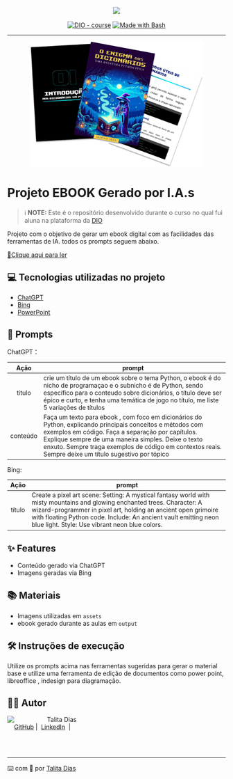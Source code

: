 <p align="center">
    <img width="100" src=".github/assets/banner.png">
</p>


<p align="center">
<a href="https://dio.me/"><img src="https://img.shields.io/badge/DIO-Course-28DA77?logo=youtube" alt="DIO - course"></a>
<a href="https://www.gnu.org/software/bash/" title="Go to Bash homepage"><img src="https://img.shields.io/badge/Prompt-Project-blue?logo=gnu-bash&amp;logoColor=white" alt="Made with Bash"></a></p>

-------


<p align="center">
<img 
    src="./assets/cover.png"
    width="400"  
/>
</p>

# Projeto EBOOK Gerado por I.A.s


 > ℹ️ **NOTE:** Este é o repositório desenvolvido durante o curso no qual fui aluna na plataforma da [DIO](https://dio.me)

Projeto com o objetivo de gerar um ebook digital com as facilidades das ferramentas de IA. todos os prompts
seguem abaixo.

<a href="https://github.com/talitasdias/prompts-recipe-to-create-a-ebook/blob/main/output/ebook-o-enigma-dos-dicionarios-uma-aventura-python-epica.pdf" title="View PDF now"> 📕Clique aqui para ler</a>

## 💻 Tecnologias utilizadas no projeto

- [ChatGPT](https://chat.openai.com/) 
- [Bing](https://www.bing.com/images/create)
- [PowerPoint](https://www.microsoft.com/en/microsoft-365/powerpoint)

## 🧠 Prompts


ChatGPT：

|   Ação   | prompt                                                                                                                                                                                                                                                                         |
| :------: | ------------------------------------------------------------------------------------------------------------------------------------------------------------------------------------------------------------------------------------------------------------------------------ |
|  título  | crie um título de um ebook sobre o tema Python, o ebook é do nicho de programaçao e o subnicho é de Python, sendo específico para o conteudo sobre dicionários, o título deve ser épico e curto, e tenha uma temática de jogo no título, me liste 5 variações de títulos                                                        |
| conteúdo | Faça um texto para ebook , com foco em dicionários do Python, explicando principais conceitos e métodos com exemplos em código. Faça a separação por capítulos. Explique sempre de uma maneira simples. Deixe o texto enxuto. Sempre traga exemplos de código em contextos reais. Sempre deixe um título sugestivo por tópico |


Bing:

|  Ação  | prompt                                                                                 |
| :----: | -------------------------------------------------------------------------------------- |
| título | Create a pixel art scene: Setting: A mystical fantasy world with misty mountains and glowing enchanted trees. Character: A wizard-programmer in pixel art, holding an ancient open grimoire with floating Python code. Include: An ancient vault emitting neon blue light. Style: Use vibrant neon blue colors. |

## ✨ Features

- Conteúdo gerado via ChatGPT
- Imagens geradas via Bing

## 📚 Materiais

- Imagens utilizadas em `assets`
- ebook gerado durante as aulas em `output`

## 🛠️ Instruções de execução

Utilize os prompts acima nas ferramentas sugeridas para gerar o material base e utilize uma ferramenta de edição de documentos como power point, libreoffice , indesign para diagramação.

## 👨‍💻 Autor

<p>
    <img 
      align=left 
      margin=10 
      width=80 
      src="https://avatars.githubusercontent.com/u/37452836?v=4"
    />
    <p>&nbsp&nbsp&nbspTalita Dias<br>
    &nbsp&nbsp&nbsp
    <a href="https://github.com/talitasdias">
    GitHub</a>&nbsp;|&nbsp;
    <a href="https://www.linkedin.com/in/talita-dias-dev-tester/?originalSubdomain=br">LinkedIn</a>
&nbsp;|&nbsp;</p>
</p>
<br/><br/>
<p>

---

⌨️ com 💜 por [Talita Dias](https://github.com/talitasdias)
